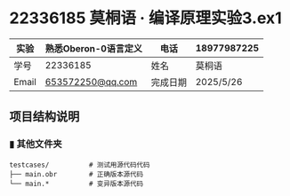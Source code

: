 # 22336185 莫桐语 · 编译原理实验3.ex1

| 实验  | **熟悉Oberon-0语言定义** | 电话     | 18977987225 |
| ----- | ------------------------ | -------- | ----------- |
| 学号  | 22336185                 | 姓名     | 莫桐语      |
| Email | 653572250@qq.com         | 完成日期 | 2025/5/26   |

## 项目结构说明

### ▮ 其他文件夹

```
testcases/			# 测试用源代码代码
├── main.obr		# 正确版本源代码
└── main.* 			# 变异版本源代码
```

